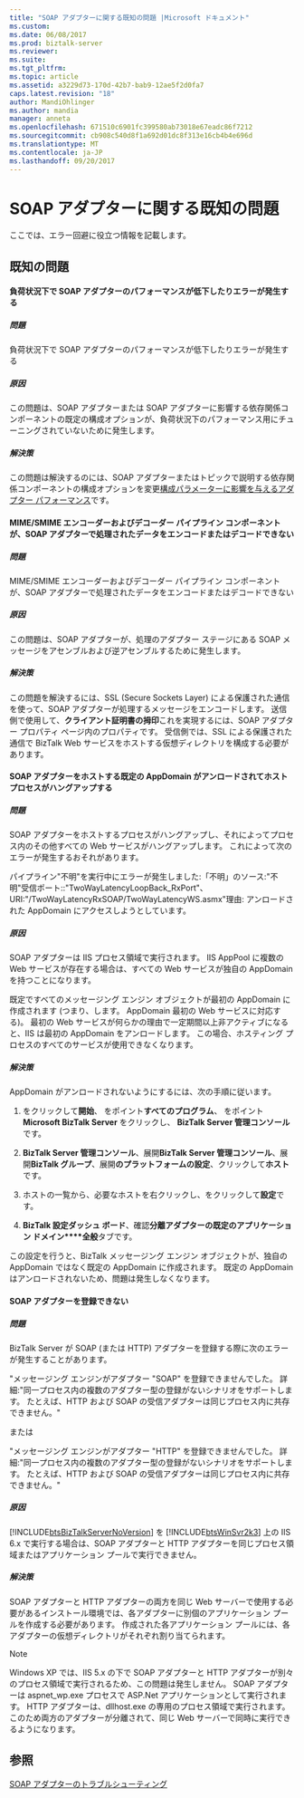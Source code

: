 ```yaml
---
title: "SOAP アダプターに関する既知の問題 |Microsoft ドキュメント"
ms.custom: 
ms.date: 06/08/2017
ms.prod: biztalk-server
ms.reviewer: 
ms.suite: 
ms.tgt_pltfrm: 
ms.topic: article
ms.assetid: a3229d73-170d-42b7-bab9-12ae5f2d0fa7
caps.latest.revision: "18"
author: MandiOhlinger
ms.author: mandia
manager: anneta
ms.openlocfilehash: 671510c6901fc399580ab73018e67eadc86f7212
ms.sourcegitcommit: cb908c540d8f1a692d01dc8f313e16cb4b4e696d
ms.translationtype: MT
ms.contentlocale: ja-JP
ms.lasthandoff: 09/20/2017
---
```

# <a name="known-issues-with-the-soap-adapter"></a>SOAP アダプターに関する既知の問題
ここでは、エラー回避に役立つ情報を記載します。  
  
## <a name="known-issues"></a>既知の問題  
  
#### <a name="the-soap-adapter-experiences-poor-performance-or-generates-errors-under-load"></a>負荷状況下で SOAP アダプターのパフォーマンスが低下したりエラーが発生する  
  
##### <a name="problem"></a>問題  
 負荷状況下で SOAP アダプターのパフォーマンスが低下したりエラーが発生する  
  
##### <a name="cause"></a>原因  
 この問題は、SOAP アダプターまたは SOAP アダプターに影響する依存関係コンポーネントの既定の構成オプションが、負荷状況下のパフォーマンス用にチューニングされていないために発生します。  
  
##### <a name="resolution"></a>解決策  
 この問題は解決するのには、SOAP アダプターまたはトピックで説明する依存関係コンポーネントの構成オプションを変更[構成パラメーターに影響を与えるアダプター パフォーマンス](../core/configuration-parameters-that-affect-adapter-performance.md)です。  
  
#### <a name="the-mimesmime-encoder-and-decoder-pipeline-components-cannot-encode-and-decode-data-processed-by-the-soap-adapter"></a>MIME/SMIME エンコーダーおよびデコーダー パイプライン コンポーネントが、SOAP アダプターで処理されたデータをエンコードまたはデコードできない  
  
##### <a name="problem"></a>問題  
 MIME/SMIME エンコーダーおよびデコーダー パイプライン コンポーネントが、SOAP アダプターで処理されたデータをエンコードまたはデコードできない  
  
##### <a name="cause"></a>原因  
 この問題は、SOAP アダプターが、処理のアダプター ステージにある SOAP メッセージをアセンブルおよび逆アセンブルするために発生します。  
  
##### <a name="resolution"></a>解決策  
 この問題を解決するには、SSL (Secure Sockets Layer) による保護された通信を使って、SOAP アダプターが処理するメッセージをエンコードします。 送信側で使用して、**クライアント証明書の拇印**これを実現するには、SOAP アダプター プロパティ ページ内のプロパティです。 受信側では、SSL による保護された通信で BizTalk Web サービスをホストする仮想ディレクトリを構成する必要があります。  
  
#### <a name="the-default-appdomain-hosting-the-soap-adapter-gets-unloaded-causing-the-host-process-to-hang"></a>SOAP アダプターをホストする既定の AppDomain がアンロードされてホスト プロセスがハングアップする  
  
##### <a name="problem"></a>問題  
 SOAP アダプターをホストするプロセスがハングアップし、それによってプロセス内のその他すべての Web サービスがハングアップします。 これによって次のエラーが発生するおそれがあります。  
  
 パイプライン"不明"を実行中にエラーが発生しました:「不明」のソース:"不明"受信ポート::"TwoWayLatencyLoopBack_RxPort"、URI:"/TwoWayLatencyRxSOAP/TwoWayLatencyWS.asmx"理由: アンロードされた AppDomain にアクセスしようとしています。  
  
##### <a name="cause"></a>原因  
 SOAP アダプターは IIS プロセス領域で実行されます。 IIS AppPool に複数の Web サービスが存在する場合は、すべての Web サービスが独自の AppDomain を持つことになります。  
  
 既定ですべてのメッセージング エンジン オブジェクトが最初の AppDomain に作成されます (つまり、します。 AppDomain 最初の Web サービスに対応する)。 最初の Web サービスが何らかの理由で一定期間以上非アクティブになると、IIS は最初の AppDomain をアンロードします。 この場合、ホスティング プロセスのすべてのサービスが使用できなくなります。  
  
##### <a name="resolution"></a>解決策  
 AppDomain がアンロードされないようにするには、次の手順に従います。  
  
1.  をクリックして**開始**、 をポイント**すべてのプログラム**、 をポイント**Microsoft BizTalk Server**  をクリックし、 **BizTalk Server 管理コンソール**です。  
  
2.  **BizTalk Server 管理コンソール**、展開**BizTalk Server 管理コンソール**、展開**BizTalk グループ**、展開**のプラットフォームの設定**、クリックして**ホスト**です。  
  
3.  ホストの一覧から、必要なホストを右クリックし、をクリックして**設定**です。  
  
4.  **BizTalk 設定ダッシュ ボード**、確認**分離アダプターの既定のアプリケーション ドメイン****全般**タブです。  
  
 この設定を行うと、BizTalk メッセージング エンジン オブジェクトが、独自の AppDomain ではなく既定の AppDomain に作成されます。 既定の AppDomain はアンロードされないため、問題は発生しなくなります。  
  
#### <a name="the-soap-adapter-fails-to-register"></a>SOAP アダプターを登録できない  
  
##### <a name="problem"></a>問題  
 BizTalk Server が SOAP (または HTTP) アダプターを登録する際に次のエラーが発生することがあります。  
  
 "メッセージング エンジンがアダプター "SOAP" を登録できませんでした。 詳細:"同一プロセス内の複数のアダプター型の登録がないシナリオをサポートします。 たとえば、HTTP および SOAP の受信アダプターは同じプロセス内に共存できません。"  
  
 または  
  
 "メッセージング エンジンがアダプター "HTTP" を登録できませんでした。 詳細:"同一プロセス内の複数のアダプター型の登録がないシナリオをサポートします。  たとえば、HTTP および SOAP の受信アダプターは同じプロセス内に共存できません。"  
  
##### <a name="cause"></a>原因  
 [!INCLUDE[btsBizTalkServerNoVersion](../includes/btsbiztalkservernoversion-md.md)] を [!INCLUDE[btsWinSvr2k3](../includes/btswinsvr2k3-md.md)] 上の IIS 6.x で実行する場合は、SOAP アダプターと HTTP アダプターを同じプロセス領域またはアプリケーション プールで実行できません。  
  
##### <a name="resolution"></a>解決策  
 SOAP アダプターと HTTP アダプターの両方を同じ Web サーバーで使用する必要があるインストール環境では、各アダプターに別個のアプリケーション プールを作成する必要があります。  作成された各アプリケーション プールには、各アダプターの仮想ディレクトリがそれぞれ割り当てられます。  
  
> [!NOTE]
>  Windows XP では、IIS 5.x の下で SOAP アダプターと HTTP アダプターが別々のプロセス領域で実行されるため、この問題は発生しません。  SOAP アダプターは aspnet_wp.exe プロセスで ASP.Net アプリケーションとして実行されます。  HTTP アダプターは、dllhost.exe の専用のプロセス領域で実行されます。  このため両方のアダプターが分離されて、同じ Web サーバーで同時に実行できるようになります。  
  
## <a name="see-also"></a>参照  
 [SOAP アダプターのトラブルシューティング](../core/troubleshooting-the-soap-adapter.md)